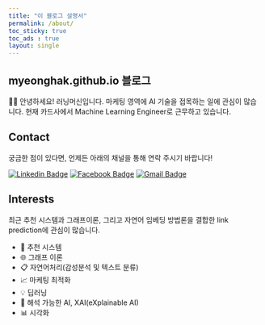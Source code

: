 ```yaml
---
title: "이 블로그 설명서"
permalink: /about/
toc_sticky: true
toc_ads : true
layout: single
---
```


## myeonghak.github.io 블로그

:man_technologist: 안녕하세요! 러닝머신입니다.
마케팅 영역에 AI 기술을 접목하는 일에 관심이 많습니다.
현재 카드사에서 Machine Learning Engineer로 근무하고 있습니다.


## Contact
궁금한 점이 있다면, 언제든 아래의 채널을 통해 연락 주시기 바랍니다!

  [![Linkedin Badge](https://img.shields.io/badge/-LinkedIn-blue?style=flat-square&logo=Linkedin&logoColor=white&link=https://www.linkedin.com/in/myeonghak-lee-3a070013b/)](https://www.linkedin.com/in/myeonghak-lee-3a070013b/)   [![Facebook Badge](https://img.shields.io/badge/facebook-1877f2?style=flat-square&logo=facebook&logoColor=white&link=https://www.facebook.com/lee.myunghack)](https://www.facebook.com/lee.myunghack)
  [![Gmail Badge](https://img.shields.io/badge/Gmail-d14836?style=flat-square&logo=Gmail&logoColor=white&link=mailto:nilsine11202@gmail.com)](mailto:nilsine11202@gmail.com)  


## Interests  

최근 추천 시스템과 그래프이론, 그리고 자연어 임베딩 방법론을 결합한 link prediction에 관심이 많습니다.


- :gift: 추천 시스템
- :globe_with_meridians: 그래프 이론
- :clipboard: 자연어처리(감성분석 및 텍스트 분류)
- :chart_with_upwards_trend: 마케팅 최적화
- :bulb: 딥러닝
- :speech_balloon: 해석 가능한 AI, XAI(eXplainable AI)
- :bar_chart: 시각화
